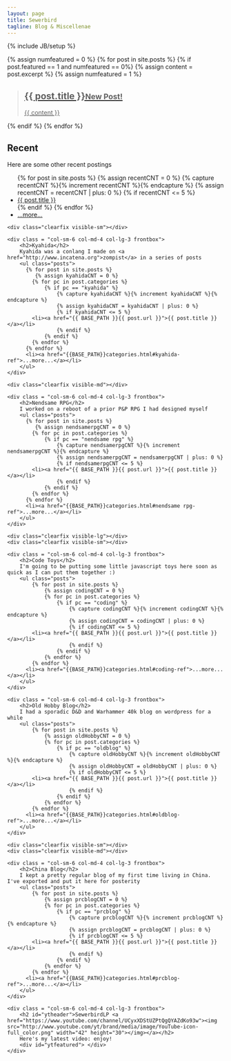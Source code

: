 ```yaml
---
layout: page
title: Sewerbird
tagline: Blog & Miscellenae
---
```

{% include JB/setup %}

<div class="row">
<!-- 0 -->
	{% assign numfeatured = 0 %}
	{% for post in site.posts %}
		{% if post.featured == 1 and numfeatured == 0%}
		{% assign content = post.excerpt %}
		{% assign numfeatured = 1 %}
	<a href="{{ BASE_PATH }}{{ post.url }}" id="featured">
		<div class = "col-sm-6 col-md-4 col-lg-3 frontbox featured well">
			<blockquote>
			  <h2>{{ post.title }}<small>New Post!</small></h2>
			  <p>{{ content }}</p>
			</blockquote>
		</div>
	</a>
		{% endif %}
	{% endfor %}
<!-- 1 -->
	<div class = "col-sm-6 col-md-4 col-lg-3 frontbox">
		<h2>Recent</h2>
		Here are some other recent postings
		<ul class="posts">
			{% for post in site.posts %}
				{% assign recentCNT = 0 %}
		  			{% capture recentCNT %}{% increment recentCNT %}{% endcapture %}
		  			{% assign recentCNT = recentCNT | plus: 0 %}
		      		{% if recentCNT <= 5 %}	
			<li><a href="{{ BASE_PATH }}{{ post.url }}">{{ post.title }}</a></li>
					{% endif %}
			{% endfor %}
		  <li><a href="{{BASE_PATH}}archive.html">...more...</a></li>
		</ul>
	</div>

<!-- 2 -->
  	<div class="clearfix visible-sm"></div>
<!-- x -->

	<div class = "col-sm-6 col-md-4 col-lg-3 frontbox">
		<h2>Kyahida</h2>
		Kyahida was a conlang I made on <a href="http://www.incatena.org">zompist</a> in a series of posts
		<ul class="posts">
		  {% for post in site.posts %}
		     {% assign kyahidaCNT = 0 %}
		  	{% for pc in post.categories %}
		  		{% if pc == "kyahida" %}
		  			{% capture kyahidaCNT %}{% increment kyahidaCNT %}{% endcapture %}
		  			{% assign kyahidaCNT = kyahidaCNT | plus: 0 %}
		      		{% if kyahidaCNT <= 5 %}
		    <li><a href="{{ BASE_PATH }}{{ post.url }}">{{ post.title }}</a></li>
		    		{% endif %}
		  		{% endif %}
		  	{% endfor %}
		  {% endfor %}
		  <li><a href="{{BASE_PATH}}categories.html#kyahida-ref">...more...</a></li>
		</ul>
	</div>

<!-- 3 -->
  	<div class="clearfix visible-md"></div>
<!-- x -->

	<div class = "col-sm-6 col-md-4 col-lg-3 frontbox">
		<h2>Nendsame RPG</h2>
		I worked on a reboot of a prior P&P RPG I had designed myself
		<ul class="posts">
		  {% for post in site.posts %}
		     {% assign nendsamerpgCNT = 0 %}
		  	{% for pc in post.categories %}
		  		{% if pc == "nendsame rpg" %}
		  			{% capture nendsamerpgCNT %}{% increment nendsamerpgCNT %}{% endcapture %}
		  			{% assign nendsamerpgCNT = nendsamerpgCNT | plus: 0 %}
		      		{% if nendsamerpgCNT <= 5 %}
		    <li><a href="{{ BASE_PATH }}{{ post.url }}">{{ post.title }}</a></li>
		    		{% endif %}
		  		{% endif %}
		  	{% endfor %}
		  {% endfor %}
		  <li><a href="{{BASE_PATH}}categories.html#nendsame rpg-ref">...more...</a></li>
		</ul>
	</div>

<!-- 4 -->
  	<div class="clearfix visible-lg"></div>
  	<div class="clearfix visible-sm"></div>
<!-- x -->

	<div class = "col-sm-6 col-md-4 col-lg-3 frontbox">
		<h2>Code Toys</h2>
		I'm going to be putting some little javascript toys here soon as quick as I can put them together :)
		<ul class="posts">
			{% for post in site.posts %}
				{% assign codingCNT = 0 %}
				{% for pc in post.categories %}
					{% if pc == "coding" %}
			  			{% capture codingCNT %}{% increment codingCNT %}{% endcapture %}
			  			{% assign codingCNT = codingCNT | plus: 0 %}
			      		{% if codingCNT <= 5 %}	
		    <li><a href="{{ BASE_PATH }}{{ post.url }}">{{ post.title }}</a></li>
		    			{% endif %}
		    		{% endif %}
				{% endfor %}
			{% endfor %}
		  <li><a href="{{BASE_PATH}}categories.html#coding-ref">...more...</a></li>
		</ul>
	</div>

<!-- 5 -->

	<div class = "col-sm-6 col-md-4 col-lg-3 frontbox">
		<h2>Old Hobby Blog</h2>
		I had a sporadic D&D and Warhammer 40k blog on wordpress for a while
		<ul class="posts">
			{% for post in site.posts %}
				{% assign oldHobbyCNT = 0 %}
				{% for pc in post.categories %}
					{% if pc == "oldblog" %}
			  			{% capture oldHobbyCNT %}{% increment oldHobbyCNT %}{% endcapture %}
			  			{% assign oldHobbyCNT = oldHobbyCNT | plus: 0 %}
			      		{% if oldHobbyCNT <= 5 %}	
		    <li><a href="{{ BASE_PATH }}{{ post.url }}">{{ post.title }}</a></li>
		    			{% endif %}
		    		{% endif %}
				{% endfor %}
			{% endfor %}
		  <li><a href="{{BASE_PATH}}categories.html#oldblog-ref">...more...</a></li>
		</ul>
	</div>

<!-- 6 -->
  	<div class="clearfix visible-sm"></div>
  	<div class="clearfix visible-md"></div>
<!-- x -->

	<div class = "col-sm-6 col-md-4 col-lg-3 frontbox">
		<h2>China Blog</h2>
		I kept a pretty regular blog of my first time living in China. I've exported and put it here for posterity
		<ul class="posts">
			{% for post in site.posts %}
				{% assign prcblogCNT = 0 %}
				{% for pc in post.categories %}
					{% if pc == "prcblog" %}
			  			{% capture prcblogCNT %}{% increment prcblogCNT %}{% endcapture %}
			  			{% assign prcblogCNT = prcblogCNT | plus: 0 %}
			      		{% if prcblogCNT <= 5 %}	
		    <li><a href="{{ BASE_PATH }}{{ post.url }}">{{ post.title }}</a></li>
		    			{% endif %}
		    		{% endif %}
				{% endfor %}
			{% endfor %}
		  <li><a href="{{BASE_PATH}}categories.html#prcblog-ref">...more...</a></li>
		</ul>
	</div>

<!-- 7 -->
	<div class = "col-sm-6 col-md-4 col-lg-3 frontbox">
		<h2 id="ytheader">SewerbirdLP <a href="https://www.youtube.com/channel/UCyxXDStUZPtQgQYAZdKo93w"><img src="http://www.youtube.com/yt/brand/media/image/YouTube-icon-full_color.png" width="42" height="30"></img></a></h2>
		Here's my latest video: enjoy!
		<div id="ytfeatured"> </div>
	</div>

</div>
<script>
/*
	Stuff for the embedded featured youtube video of mine
*/
var request = new XMLHttpRequest();
request.open('GET', 'https://gdata.youtube.com/feeds/api/users/UCyxXDStUZPtQgQYAZdKo93w/uploads?max-results=1&alt=json&orderby=published', true);

request.onload = function() {
  if (request.status >= 200 && request.status < 400) {
    // Success!
    var data = JSON.parse(request.responseText);
    for(var i in data.feed.entry){
		var link = data.feed.entry[i].id["$t"].split("/")
		link = link[link.length-1]
		var tgt = document.getElementById("ytfeatured");
		var twid = window.getComputedStyle(tgt).width
		var frame = document.createElement("iframe")
		frame.setAttribute("title","YouTube video player")
		frame.setAttribute("width",twid);
		frame.setAttribute("height",twid / (4.0/3.0));
		frame.setAttribute("src","http://www.youtube.com/embed/"+link)
		frame.setAttribute("frameborder",0)
		frame.setAttribute("allowfullscreen",true)
		frame.setAttribute("id","ytfeaturedplayerrecent")
		//var titletgt = document.getElementById("ytheader")
		//var title = document.createTextNode(data.feed.entry[i].title["$t"])
		//titletgt.appendChild(title)
		tgt.appendChild(frame)
	}
  } else {
    // We reached our target server, but it returned an error
  }
};

request.onerror = function() {
  /* There was a connection error of some sort */
};

request.send();

window.onresize = resize;

function resize(){
	var con = document.getElementById("ytfeatured");
	console.log(twid)
	var twid = window.getComputedStyle(con).width;
	if(typeof twid !== "number") twid = twid.replace(/px/g,'');
	var tgt = document.getElementById("ytfeaturedplayerrecent");
	console.log(twid)
	tgt.setAttribute("width",Math.min(twid,1920));
	tgt.setAttribute("height",Math.min(twid / (4.0/3.0),1080));
}
</script>